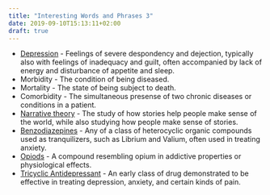 ```yaml
---
title: "Interesting Words and Phrases 3"
date: 2019-09-10T15:13:11+02:00
draft: true
---
```


<ul>
<li> <a href="https://www.psychiatry.org/patients-families/depression/what-is-depression">Depression</a> - Feelings of severe despondency and dejection, typically also with feelings of inadequacy and guilt, often accompanied by lack of energy and disturbance of appetite and sleep. </li>
<li> Morbidity - The condition of being diseased. </li>
<li> Mortality - The state of being subject to death. </li> 
<li> Comorbidity - The simultaneous presense of two chronic diseases or conditions in a patient. </li> 
<li> <a href="https://projectnarrative.osu.edu/about/what-is-narrative-theory">Narrative theory</a>  - The study of how stories help people make sense of the world, while also studying how people make sense of stories. </li>
<li> <a href="https://www.rxlist.com/benzodiazepines/drugs-condition.htm"> Benzodiazepines</a> - Any of a class of heterocyclic organic compounds used as tranquilizers, such as Librium and Valium, often used in treating anxiety. </li> 
<li> <a href="https://www.fda.gov/Drugs/DrugSafety/InformationbyDrugClass/ucm337066.htm">Opiods</a> - A compound resembling opium in addictive properties or physiological effects.</li>
<li> <a href="https://www.rxlist.com/tricyclic_antidepressants_tcas/drugs-condition.htm"> Tricyclic Antidepressant</a> - An early class of drug demonstrated to be effective in treating depression, anxiety, and certain kinds of pain.</li>
</ul>
